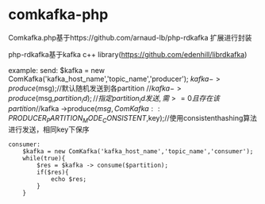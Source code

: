 # comkafka-php

  Comkafka.php基于https://github.com/arnaud-lb/php-rdkafka 扩展进行封装
  
  php-rdkafka基于kafka c++ library(https://github.com/edenhill/librdkafka)

  example:
  	send:
	  	$kafka = new ComKafka('kafka_host_name','topic_name','producer');
		$kafka -> produce($msg);//默认随机发送到各partition
		//$kafka -> produce($msg,$partition_id);//指定partition_id发送,需>=0且存在该partition
		//$kafka ->produce($msg,ComKafka::PRODUCER_PARTITION_MODE_CONSISTENT,$key);//使用consistenthashing算法进行发送，相同key下保序
	
	consumer:
		$kafka = new ComKafka('kafka_host_name','topic_name','consumer');
		while(true){
			$res = $kafka -> consume($partition);
			if($res){
				echo $res;
			}
		}
		
